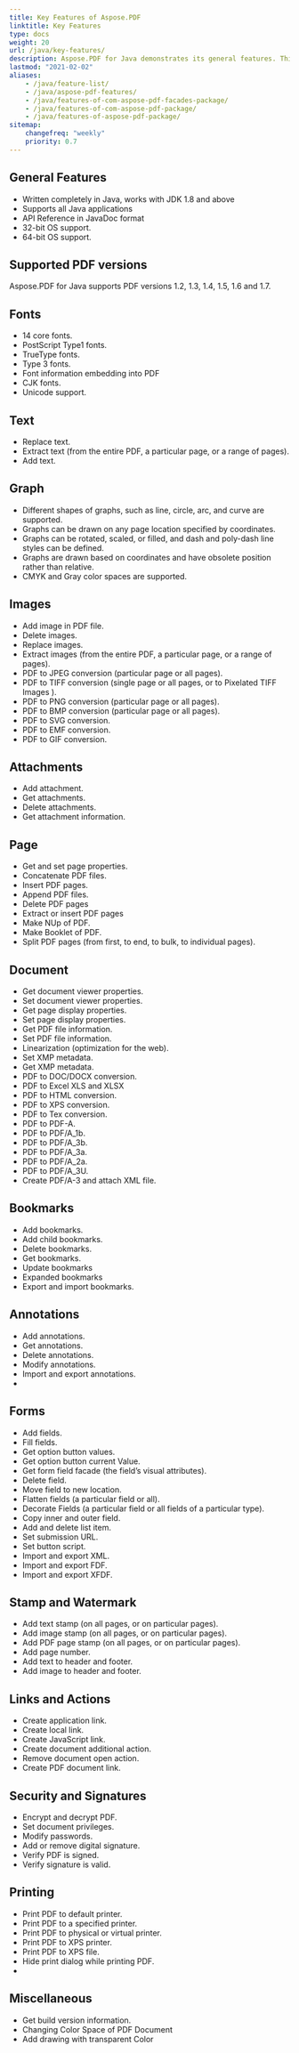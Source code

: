 ```yaml
---
title: Key Features of Aspose.PDF
linktitle: Key Features
type: docs
weight: 20
url: /java/key-features/
description: Aspose.PDF for Java demonstrates its general features. This page describes the supported PDF versions, and all the manipulations we can do with text, images, annotations, documents, etc.
lastmod: "2021-02-02"
aliases:
    - /java/feature-list/
    - /java/aspose-pdf-features/
    - /java/features-of-com-aspose-pdf-facades-package/
    - /java/features-of-com-aspose-pdf-package/
    - /java/features-of-aspose-pdf-package/
sitemap:
    changefreq: "weekly"
    priority: 0.7
---
```


## General Features

- Written completely in Java, works with JDK 1.8 and above
- Supports all Java applications
- API Reference in JavaDoc format
- 32-bit OS support.
- 64-bit OS support.

## Supported PDF versions

Aspose.PDF for Java supports PDF versions 1.2, 1.3, 1.4, 1.5, 1.6 and 1.7.

## Fonts

- 14 core fonts.
- PostScript Type1 fonts.
- TrueType fonts.
- Type 3 fonts.
- Font information embedding into PDF
- CJK fonts.
- Unicode support.

## Text

- Replace text.
- Extract text (from the entire PDF, a particular page, or a range of pages).
- Add text.

## Graph

- Different shapes of graphs, such as line, circle, arc, and curve are supported.
- Graphs can be drawn on any page location specified by coordinates.
- Graphs can be rotated, scaled, or filled, and dash and poly-dash line styles can be defined.
- Graphs are drawn based on coordinates and have obsolete position rather than relative.
- CMYK and Gray color spaces are supported.

## Images

- Add image in PDF file.
- Delete images.
- Replace images.
- Extract images (from the entire PDF, a particular page, or a range of pages).
- PDF to JPEG conversion (particular page or all pages).
- PDF to TIFF conversion (single page or all pages, or to Pixelated TIFF Images ).
- PDF to PNG conversion (particular page or all pages).
- PDF to BMP conversion (particular page or all pages).
- PDF to SVG conversion.
- PDF to EMF conversion.
- PDF to GIF conversion.

## Attachments

- Add attachment.
- Get attachments.
- Delete attachments.
- Get attachment information.

## Page

- Get and set page properties.
- Concatenate PDF files.
- Insert PDF pages.
- Append PDF files.
- Delete PDF pages
- Extract or insert PDF pages
- Make NUp of PDF.
- Make Booklet of PDF.
- Split PDF pages (from first, to end, to bulk, to individual pages).

## Document

- Get document viewer properties.
- Set document viewer properties.
- Get page display properties.
- Set page display properties.
- Get PDF file information.
- Set PDF file information.
- Linearization (optimization for the web).
- Set XMP metadata.
- Get XMP metadata.
- PDF to DOC/DOCX conversion.
- PDF to Excel XLS and XLSX
- PDF to HTML conversion.
- PDF to XPS conversion.
- PDF to Tex conversion.
- PDF to PDF-A. 
- PDF to PDF/A_1b. 
- PDF to PDF/A_3b. 
- PDF to PDF/A_3a. 
- PDF to PDF/A_2a. 
- PDF to PDF/A_3U.
- Create PDF/A-3 and attach XML file.

## Bookmarks

- Add bookmarks.
- Add child bookmarks.
- Delete bookmarks.
- Get bookmarks.
- Update bookmarks 
- Expanded bookmarks 
- Export and import bookmarks.

## Annotations

- Add annotations.
- Get annotations.
- Delete annotations.
- Modify annotations.
- Import and export annotations.
- 
## Forms

- Add fields.
- Fill fields.
- Get option button values.
- Get option button current Value.
- Get form field facade (the field’s visual attributes).
- Delete field.
- Move field to new location.
- Flatten fields (a particular field or all).
- Decorate Fields (a particular field or all fields of a particular type).
- Copy inner and outer field.
- Add and delete list item.
- Set submission URL.
- Set button script.
- Import and export XML.
- Import and export FDF.
- Import and export XFDF.

## Stamp and Watermark

- Add text stamp (on all pages, or on particular pages).
- Add image stamp (on all pages, or on particular pages).
- Add PDF page stamp (on all pages, or on particular pages).
- Add page number.
- Add text to header and footer.
- Add image to header and footer.

## Links and Actions

- Create application link.
- Create local link.
- Create JavaScript link.
- Create document additional action.
- Remove document open action.
- Create PDF document link.

## Security and Signatures

- Encrypt and decrypt PDF.
- Set document privileges.
- Modify passwords.
- Add or remove digital signature.
- Verify PDF is signed.
- Verify signature is valid.

## Printing

- Print PDF to default printer.
- Print PDF to a specified printer.
- Print PDF to physical or virtual printer.
- Print PDF to XPS printer.
- Print PDF to XPS file.
- Hide print dialog while printing PDF.
- 
## Miscellaneous

- Get build version information.
- Changing Color Space of PDF Document
- Add drawing with transparent Color
